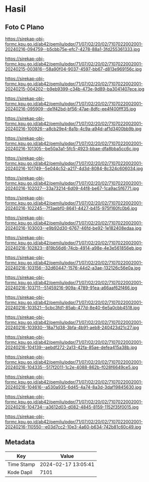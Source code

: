 # Hasil

## Foto C Plano

https://sirekap-obj-formc.kpu.go.id/ab42/pemilu/pdpr/71/07/02/20/02/7107022002001-20240216-094759--b5cbb75e-efc7-4278-88a1-3fd255361333.jpg

https://sirekap-obj-formc.kpu.go.id/ab42/pemilu/pdpr/71/07/02/20/02/7107022002001-20240215-003816--58a90f04-9037-4597-bb67-d813e969156c.jpg

https://sirekap-obj-formc.kpu.go.id/ab42/pemilu/pdpr/71/07/02/20/02/7107022002001-20240215-004202--b9eb9399-c34b-473e-9d89-ba3041407ece.jpg

https://sirekap-obj-formc.kpu.go.id/ab42/pemilu/pdpr/71/07/02/20/02/7107022002001-20240216-095909--de1f42bd-bf56-47ae-8dfc-ee4f400fff35.jpg

https://sirekap-obj-formc.kpu.go.id/ab42/pemilu/pdpr/71/07/02/20/02/7107022002001-20240216-100926--a8cb29e4-8a1b-4c9a-a94d-af1d3400bb9b.jpg

https://sirekap-obj-formc.kpu.go.id/ab42/pemilu/pdpr/71/07/02/20/02/7107022002001-20240216-101305--be50a3a1-5fc5-4923-bbae-dfa8bba5cc6c.jpg

https://sirekap-obj-formc.kpu.go.id/ab42/pemilu/pdpr/71/07/02/20/02/7107022002001-20240216-101749--5e044c52-a217-4d3d-8084-8c324c606034.jpg

https://sirekap-obj-formc.kpu.go.id/ab42/pemilu/pdpr/71/07/02/20/02/7107022002001-20240216-102027--33a73214-6d09-44f8-be67-1ca9ac5f6771.jpg

https://sirekap-obj-formc.kpu.go.id/ab42/pemilu/pdpr/71/07/02/20/02/7107022002001-20240216-102245--7f3aebf0-8641-4427-b415-975f160fc0b6.jpg

https://sirekap-obj-formc.kpu.go.id/ab42/pemilu/pdpr/71/07/02/20/02/7107022002001-20240216-103003--e9b92d30-6767-46fd-be92-1e182408edaa.jpg

https://sirekap-obj-formc.kpu.go.id/ab42/pemilu/pdpr/71/07/02/20/02/7107022002001-20240216-102823--819b56d6-74cb-4914-a98e-4e3e561856eb.jpg

https://sirekap-obj-formc.kpu.go.id/ab42/pemilu/pdpr/71/07/02/20/02/7107022002001-20240216-103156--32d60447-1576-44d2-a3ae-132126c56e0a.jpg

https://sirekap-obj-formc.kpu.go.id/ab42/pemilu/pdpr/71/07/02/20/02/7107022002001-20240216-103711--51459216-909a-4789-91ea-a66aaf62f466.jpg

https://sirekap-obj-formc.kpu.go.id/ab42/pemilu/pdpr/71/07/02/20/02/7107022002001-20240216-103521--5cbc3fd1-85ab-477d-8e40-6e5a0cbb4518.jpg

https://sirekap-obj-formc.kpu.go.id/ab42/pemilu/pdpr/71/07/02/20/02/7107022002001-20240216-103930--18a71d38-3bfa-4b91-aeb8-240423d21c27.jpg

https://sirekap-obj-formc.kpu.go.id/ab42/pemilu/pdpr/71/07/02/20/02/7107022002001-20240216-104139--aebdf272-2a13-42fa-85ae-defea415a38b.jpg

https://sirekap-obj-formc.kpu.go.id/ab42/pemilu/pdpr/71/07/02/20/02/7107022002001-20240216-104335--517f2011-1c2e-4088-862b-f028f6649ce5.jpg

https://sirekap-obj-formc.kpu.go.id/ab42/pemilu/pdpr/71/07/02/20/02/7107022002001-20240216-104616--a530a935-6d45-4a74-8a3d-3daf19845630.jpg

https://sirekap-obj-formc.kpu.go.id/ab42/pemilu/pdpr/71/07/02/20/02/7107022002001-20240216-104734--a3612d03-d082-4845-8159-1152f35f0015.jpg

https://sirekap-obj-formc.kpu.go.id/ab42/pemilu/pdpr/71/07/02/20/02/7107022002001-20240216-110550--e03d7cc2-10e3-4a60-b634-742b81c60c49.jpg


## Metadata

| Key        | Value               |
| ---------- | ------------------- |
| Time Stamp | 2024-02-17 13:05:41 |
| Kode Dapil | 7101                |



